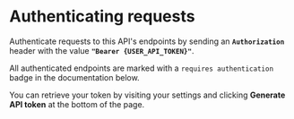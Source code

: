 # Authenticating requests

Authenticate requests to this API's endpoints by sending an **`Authorization`** header with the value **`"Bearer {USER_API_TOKEN}"`**.

All authenticated endpoints are marked with a `requires authentication` badge in the documentation below.

You can retrieve your token by visiting your settings and clicking <b>Generate API token</b> at the bottom of the page.
